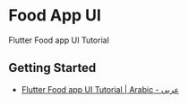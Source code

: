 # Food App UI

Flutter Food app UI Tutorial

## Getting Started

- [Flutter Food app UI Tutorial | Arabic - عربى](https://youtu.be/w6RtpYr9qCc)

